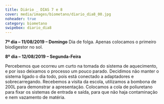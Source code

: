 ```yaml
---
title: Diário _ DIAS 7 e 8
cover: media/images/biometano/diario_dia8_00.jpg
noheader: true
category: biometano
swipebox: diario_dia8
---
```


**7º dia – 11/08/2019 – Domingo**
Dia de folga. Apenas colocamos o primeiro biodigestor no sol.
  
**8º dia – 12/08/2019 – Segunda-Feira**
  
Percebemos que ocorreu um curto na tomada do sistema de aquecimento, e por isso deixamos o processo um pouco parado. Decidimos não manter o sistema ligado o dia todo, pois está conectado a adaptadores e sobrecarregando.
Recebemos a visita da escola, utilizamos a bombona de 200L para demonstrar a apresentação. 
Colocamos a cola de poliuretano para fixar os sistemas de entrada e saída, para que não haja contaminação e nem vazamento de matéria. 
